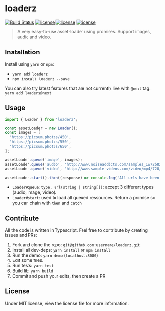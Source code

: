 # loaderz

[![Build Status](https://travis-ci.org/TotomInc/loaderz.svg?branch=master)](https://travis-ci.org/TotomInc/loaderz) [![license](https://img.shields.io/david/dev/totominc/loaderz.svg)]() [![license](https://img.shields.io/npm/v/loaderz.svg)]() [![license](https://img.shields.io/github/license/mashape/apistatus.svg)]()

> A very easy-to-use asset-loader using promises. Support images, audio and video.

## Installation

Install using `yarn` or `npm`:

- `yarn add loaderz`
- `npm install loaderz --save`

You can also try latest features that are not currently live with `@next` tag: `yarn add loaders@next`

## Usage

```typescript
import { Loader } from 'loaderz';

const assetLoader = new Loader();
const images = [
  'https://picsum.photos/450',
  'https://picsum.photos/550',
  'https://picsum.photos/650',
];

assetLoader.queue('image', images);
assetLoader.queue('audio', 'http://www.noiseaddicts.com/samples_1w72b820/3721.mp3');
assetLoader.queue('video', 'http://www.sample-videos.com/video/mp4/720/big_buck_bunny_720p_5mb.mp4');

assetLoader.start().then((response) => console.log('All urls have been loaded, do whatever you want here:', response));
```

- `Loader#queue:type, url(string | string[])`: accept 3 different types (audio, image, video).
- `Loader#start`: used to load all queued ressources. Return a promise so you can chain with `then` and `catch`.

## Contribute

All the code is written in Typescript. Feel free to contribute by creating issues and PRs:

1. Fork and clone the repo: `git@github.com:username/loaderz.git`
2. Install all dev-deps: `yarn install` or `npm install`
3. Run the demo: `yarn demo` (`localhost:8080`)
4. Edit some files.
5. Run tests: `yarn test`
6. Build lib: `yarn build`
6. Commit and push your edits, then create a PR

## License

Under MIT license, view the license file for more information.
